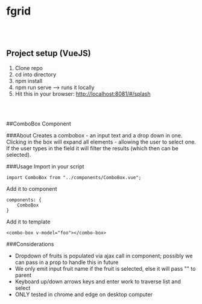 # fgrid
<br><br>
## Project setup (VueJS)
1. Clone repo
2. cd into directory
3. npm install
4. npm run serve --> runs it locally
5. Hit this in your browser: [http://localhost:8081/#/splash](http://localhost:8081/#/splash)

<br><br>

##ComboBox Component

###About
Creates a combobox - an input text and a drop down in one. Clicking in the box will expand all elements - allowing the user to select one. If the user types in the field it will filter the results (which then can be selected).

###Usage
Import in your script
```    
import ComboBox from "../components/ComboBox.vue";
```

Add it to component
```
components: {
    ComboBox
}
```

Add it to template
```
<combo-box v-model="foo"></combo-box>
```


###Considerations
<ul>
    <li>Dropdown of fruits is populated via ajax call in component; possibly we can pass in a prop to handle this in future</li>
    <li>We only emit input fruit name if the fruit is selected, else it will pass "" to parent</li>
    <li>Keyboard up/down arrows keys and enter work to traverse list and select</li>
    <li>ONLY tested in chrome and edge on desktop computer</li>
</ul>